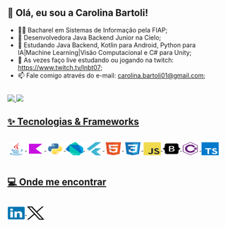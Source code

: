 ## 👋 Olá, eu sou a Carolina Bartoli!

- 👩‍💻 Bacharel em Sistemas de Informação pela FIAP;
- 🔭 Desenvolvedora Java Backend Junior na Cielo;
- 🌱 Estudando Java Backend, Kotlin para Android, Python para IA|Machine Learning|Visão Computacional e C# para Unity;
- 🎦 As vezes faço live estudando ou jogando na twitch: https://www.twitch.tv/lnbt07;
- 📫 Fale comigo através do e-mail: carolina.bartoli01@gmail.com;

##
<div>
   <a href="https://github.com/lnbt07">
   <img height="180em" src="https://github-readme-stats.vercel.app/api?username=lnbt07&show_icons=true&theme=dracula&include_all_commits=true&count_private=true"/>
   <a href="https://github.com/lnbt07">
   <img height="180em" src="https://github-readme-stats.vercel.app/api/top-langs/?username=lnbt07&layout=compact&langs_count=16&theme=dracula"/>
</div>

## ✨ Tecnologias & Frameworks

<div style="display: inline_block"><br>
  <img align="center" alt="java" height="30" width="40" src="https://github.com/devicons/devicon/blob/master/icons/java/java-original.svg">
  <img align="center" alt="kotlin" height="30" width="40" src="https://raw.githubusercontent.com/devicons/devicon/master/icons/kotlin/kotlin-plain.svg">
  <img align="center" alt="python" height="30" width="40" src="https://github.com/devicons/devicon/blob/master/icons/python/python-original.svg">
  <img align="center" alt="dart" height="30" width="40" src="https://github.com/devicons/devicon/blob/master/icons/dart/dart-original.svg">
  <img align="center" alt="flutter" height="30" width="40" src="https://raw.githubusercontent.com/devicons/devicon/master/icons/flutter/flutter-plain.svg">
  <img align="center" alt="HTML" height="30" width="40" src="https://raw.githubusercontent.com/devicons/devicon/master/icons/html5/html5-original.svg">
  <img align="center" alt="CSS" height="30" width="40" src="https://raw.githubusercontent.com/devicons/devicon/master/icons/css3/css3-original.svg">
  <img align="center" alt="javascript" height="30" width="40" src="https://github.com/devicons/devicon/blob/master/icons/javascript/javascript-original.svg">
  <img align="center" alt="bootstrap" height="30" width="40" src="https://github.com/devicons/devicon/blob/master/icons/bootstrap/bootstrap-plain.svg">
  <img align="center" alt="csharp" height="30" width="40" src="https://github.com/devicons/devicon/blob/master/icons/csharp/csharp-line.svg">
  <img align="center" alt="typescript" height="30" width="40" src="https://github.com/devicons/devicon/blob/master/icons/typescript/typescript-plain.svg">
<div><br>

## 💻 Onde me encontrar

<div style="display: inline_block"><br>
   <a href="https://www.linkedin.com/in/carolinabartoli/">
   <img align="center" alt="linkedin" height="30" width="40" src="https://github.com/devicons/devicon/blob/master/icons/linkedin/linkedin-original.svg"/>   
      
   <a href="https://twitter.com/lnbt07">
   <img align="center" alt="twitter" height="30" width="40" src="https://github.com/devicons/devicon/blob/master/icons/twitter/twitter-original.svg"/>
<div>
